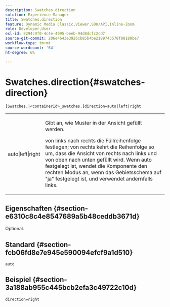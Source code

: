 ```yaml
---
description: Swatches.direction
solution: Experience Manager
title: Swatches.direction
feature: Dynamic Media Classic,Viewer,SDK/API,Inline-Zoom
role: Developer,User
exl-id: 8294c9f0-4c4e-4095-beeb-94d8dcfc2cd7
source-git-commit: 206e4643e3926cb85b4be2189743578f88180be7
workflow-type: tm+mt
source-wordcount: '64'
ht-degree: 6%

---
```


# Swatches.direction{#swatches-direction}

`[Swatches.|<containerId>_swatches.]direction=auto|left|right`

<table id="table_8DA8AC17A6FB4EC09DC9384B812D841C"> 
 <tbody> 
  <tr> 
   <td colname="col1"> <p> <span class="codeph"> auto|left|right  </span> </p> </td> 
   <td colname="col2"> <p> Gibt an, wie Muster in der Ansicht gefüllt werden. </p> <p> <span class="codeph"> von links nach rechts  </span> die Füllreihenfolge festlegen;  <span class="codeph"> von rechts  </span> kehrt die Reihenfolge so um, dass die Ansicht von rechts nach links und von oben nach unten gefüllt wird. Wenn <span class="codeph"> auto </span> festgelegt ist, wendet die Komponente den rechten Modus an, wenn das Gebietsschema auf <span class="codeph"> "ja" </span> festgelegt ist, und verwendet andernfalls links. </p> </td> 
  </tr> 
 </tbody> 
</table>

## Eigenschaften {#section-e6310c8c4e8547689a5b48ceddb3671d}

Optional.

## Standard {#section-fcb06fd8e7e945e590094efcf9a1d510}

`auto`

## Beispiel {#section-3a188ab955c445bcb2efa3c49722c10d}

`direction=right`
